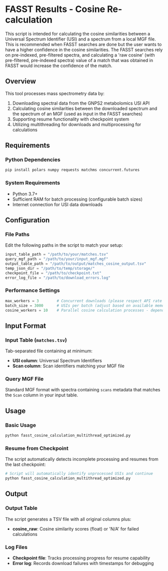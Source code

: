 # FASST Results - Cosine Re-calculation

This script is intended for calculating the cosine similarities between a Universal Spectrum Identifier (USI) and a spectrum from a local MGF file. This is recommended when FASST searches are done but the user wants to have a higher confidence in the cosine similarities. The FASST searches rely on pre-indexed, pre-filtered spectra, and calculating a 'raw cosine' (with pre-filtered, pre-indexed spectra) value of a match that was obtained in FASST would increase the confidence of the match.

## Overview

This tool processes mass spectrometry data by:

1. Downloading spectral data from the GNPS2 metabolomics USI API
2. Calculating cosine similarities between the downloaded spectrum and the spectrum of an MGF (used as input in the FASST searches)
3. Supporting resume functionality with checkpoint system
4. Utilizing multithreading for downloads and multiprocessing for calculations

## Requirements

### Python Dependencies

```bash
pip install polars numpy requests matchms concurrent.futures
```

### System Requirements

- Python 3.7+
- Sufficient RAM for batch processing (configurable batch sizes)
- Internet connection for USI data downloads

## Configuration

### File Paths

Edit the following paths in the script to match your setup:

```python
input_table_path = "/path/to/your/matches.tsv"
query_mgf_path = "/path/to/your/input_mgf.mgf"
output_table_path = "/path/to/output/matches_cosine_output.tsv"
temp_json_dir = "/path/to/temp/storage/"
checkpoint_file = "/path/to/checkpoint.txt"
error_log_file = "/path/to/download_errors.log"
```

### Performance Settings

```python
max_workers = 3        # Concurrent downloads (please respect API rate limits and terms of service)
batch_size = 3000      # USIs per batch (adjust based on available memory)
cosine_workers = 10    # Parallel cosine calculation processes - dependent on cores in your system
```

## Input Format

### Input Table (`matches.tsv`)

Tab-separated file containing at minimum:

- **USI column**: Universal Spectrum Identifiers
- **Scan column**: Scan identifiers matching your MGF file

### Query MGF File

Standard MGF format with spectra containing `scans` metadata that matches the `Scan` column in your input table.

## Usage

### Basic Usage

```bash
python fasst_cosine_calculation_multithread_optimized.py
```

### Resume from Checkpoint

The script automatically detects incomplete processing and resumes from the last checkpoint:

```bash
# Script will automatically identify unprocessed USIs and continue
python fasst_cosine_calculation_multithread_optimized.py
```

## Output

### Output Table

The script generates a TSV file with all original columns plus:

- **cosine_raw**: Cosine similarity scores (float) or 'N/A' for failed calculations

### Log Files

- **Checkpoint file**: Tracks processing progress for resume capability
- **Error log**: Records download failures with timestamps for debugging
